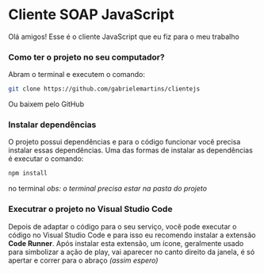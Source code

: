# Cliente SOAP JavaScript

Olá amigos! Esse é o cliente JavaScript que eu fiz para o meu trabalho

### Como ter o projeto no seu computador?

Abram o terminal e executem o comando:

```sh
git clone https://github.com/gabrielemartins/clientejs
```

Ou baixem pelo GitHub

### Instalar dependências

O projeto possui dependências e para o código funcionar você precisa instalar essas dependências.
Uma das formas de instalar as dependências é executar o comando:

```sh
npm install
```

no terminal
_obs: o terminal precisa estar na pasta do projeto_

### Executrar o projeto no Visual Studio Code

Depois de adaptar o código para o seu serviço, você pode executar o código no Visual Studio Code e para isso eu recomendo instalar a extensão **Code Runner**.
Após instalar esta extensão, um ícone, geralmente usado para simbolizar a ação de play, vai aparecer no canto direito da janela, é só apertar e correr para o abraço _(assim espero)_
